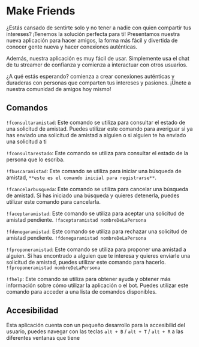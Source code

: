 # Make Friends

¿Estás cansado de sentirte solo y no tener a nadie con quien compartir tus intereses? ¡Tenemos la solución perfecta para ti! Presentamos nuestra nueva aplicación para hacer amigos, la forma más fácil y divertida de conocer gente nueva y hacer conexiones auténticas.


Además, nuestra aplicación es muy fácil de usar. Simplemente usa el chat de tu streamer de confianza y comienza a interactuar con otros usuarios. 

¿A qué estás esperando? comienza a crear conexiones auténticas y duraderas con personas que comparten tus intereses y pasiones. ¡Únete a nuestra comunidad de amigos hoy mismo!


## Comandos 

`!fconsultaramistad`: Este comando se utiliza para consultar el estado de una solicitud de amistad. Puedes utilizar este comando para averiguar si ya has enviado una solicitud de amistad a alguien o si alguien te ha enviado una solicitud a ti

`!fconsultarestado`: Este comando se utiliza para consultar el estado de la persona que lo escriba.

`!fbuscaramistad`: Este comando se utiliza para iniciar una búsqueda de amistad, `**este es el comando inicial para registrarse**`.

`!fcancelarbusqueda`: Este comando se utiliza para cancelar una búsqueda de amistad. Si has iniciado una búsqueda y quieres detenerla, puedes utilizar este comando para cancelarla.

`!faceptaramistad`: Este comando se utiliza para aceptar una solicitud de amistad pendiente. ``!faceptaramistad nombreDeLaPersona``

`!fdenegaramistad`: Este comando se utiliza para rechazar una solicitud de amistad pendiente. ``!fdenegaramistad nombreDeLaPersona``

`!fproponeramistad`: Este comando se utiliza para proponer una amistad a alguien. Si has encontrado a alguien que te interesa y quieres enviarle una solicitud de amistad, puedes utilizar este comando para hacerlo. ``!fproponeramistad nombreDeLaPersona``

`!fhelp`: Este comando se utiliza para obtener ayuda y obtener más información sobre cómo utilizar la aplicación o el bot. Puedes utilizar este comando para acceder a una lista de comandos disponibles.


## Accesibilidad

Esta aplicación cuenta con un pequeño desarrollo para la accesibilid del usuario, puedes navegar con las teclas `alt + B` / `alt + T` / `alt + R` a las diferentes ventanas que tiene

